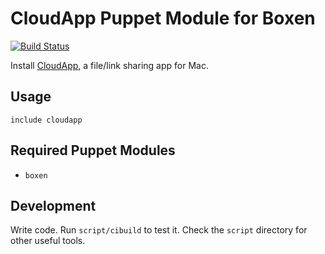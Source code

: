 # CloudApp Puppet Module for Boxen

[![Build Status](https://travis-ci.org/joshua/puppet-cloudapp.png?branch=master)](https://travis-ci.org/joshua/puppet-cloudapp)

Install [CloudApp](http://getcloudapp.com), a file/link sharing app for Mac.

## Usage

```puppet
include cloudapp
```

## Required Puppet Modules

* `boxen`

## Development

Write code. Run `script/cibuild` to test it. Check the `script`
directory for other useful tools.
